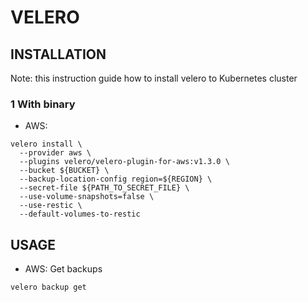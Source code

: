 # VELERO

## INSTALLATION
Note: this instruction guide how to install velero to Kubernetes cluster
### 1 With binary
* AWS:
```
velero install \
  --provider aws \
  --plugins velero/velero-plugin-for-aws:v1.3.0 \
  --bucket ${BUCKET} \
  --backup-location-config region=${REGION} \
  --secret-file ${PATH_TO_SECRET_FILE} \
  --use-volume-snapshots=false \
  --use-restic \
  --default-volumes-to-restic
```

## USAGE
* AWS:
Get backups
```
velero backup get
```
